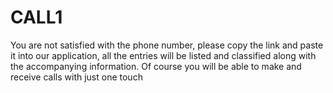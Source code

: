 # CALL1
 You are not satisfied with the phone number, please copy the link and paste it into our application, all the entries will be listed and classified along with the accompanying information. Of course you will be able to make and receive calls with just one touch
